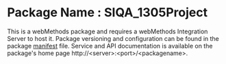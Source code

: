 # Package Name : SIQA_1305Project
This is a webMethods package and requires a webMethods Integration Server to host it. Package versioning and configuration can be found in the package [manifest](./SIQA_1305Project/manifest.v3) file. Service and API documentation is available on the package's home page http://&lt;server&gt;:&lt;port&gt;/&lt;packagename>.